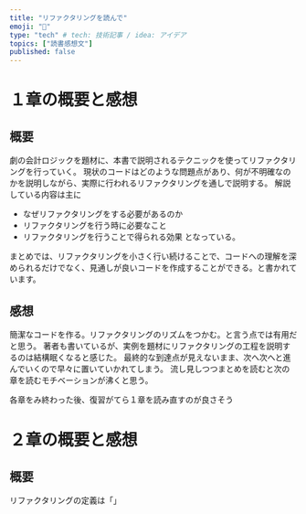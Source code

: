 ```yaml
---
title: "リファクタリングを読んで"
emoji: "🐡"
type: "tech" # tech: 技術記事 / idea: アイデア
topics: ["読書感想文"]
published: false
---
```


# １章の概要と感想
## 概要
劇の会計ロジックを題材に、本書で説明されるテクニックを使ってリファクタリングを行っていく。
現状のコードはどのような問題点があり、何が不明確なのかを説明しながら、実際に行われるリファクタリングを通しで説明する。
解説している内容は主に
- なぜリファクタリングをする必要があるのか
- リファクタリングを行う時に必要なこと
- リファクタリングを行うことで得られる効果
となっている。

まとめでは、リファクタリングを小さく行い続けることで、コードへの理解を深められるだけでなく、見通しが良いコードを作成することができる。と書かれています。

## 感想
簡潔なコードを作る。リファクタリングのリズムをつかむ。と言う点では有用だと思う。
著者も書いているが、実例を題材にリファクタリングの工程を説明するのは結構眠くなると感じた。
最終的な到達点が見えないまま、次へ次へと進んでいくので早々に置いていかれてしまう。
流し見しつつまとめを読むと次の章を読むモチベーションが沸くと思う。

各章をみ終わった後、復習がてら１章を読み直すのが良さそう

# ２章の概要と感想
## 概要
リファクタリングの定義は「」
